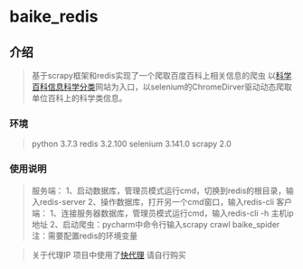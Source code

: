 
# baike_redis

## 介绍
>基于scrapy框架和redis实现了一个爬取百度百科上相关信息的爬虫
>以[科学百科信息科学分类](https://baike.baidu.com/wikitag/taglist?tagId=76607)网站为入口，以selenium的ChromeDirver驱动动态爬取单位百科上的科学类信息。
### 环境
>python 3.7.3
>redis  3.2.100
>selenium 3.141.0
>scrapy 2.0

### 使用说明
>服务端：
>1、启动数据库，管理员模式运行cmd，切换到redis的根目录，输入redis-server 
>2、操作数据库，打开另一个cmd窗口，输入redis-cli
>客户端：
>1、连接服务器数据库，管理员模式运行cmd，输入redis-cli -h 主机ip地址
>2、启动爬虫：pycharm中命令行输入scrapy crawl baike_spider
>注：需要配置redis的环境变量

>关于代理IP 项目中使用了[快代理](https://www.kuaidaili.com) 请自行购买

